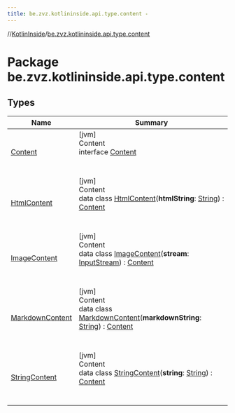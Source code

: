 ```yaml
---
title: be.zvz.kotlininside.api.type.content -
---
```

//[KotlinInside](../index.md)/[be.zvz.kotlininside.api.type.content](index.md)



# Package be.zvz.kotlininside.api.type.content  


## Types  
  
|  Name|  Summary| 
|---|---|
| [Content](-content/index.md)| [jvm]  <br>Content  <br>interface [Content](-content/index.md)  <br><br><br>
| [HtmlContent](-html-content/index.md)| [jvm]  <br>Content  <br>data class [HtmlContent](-html-content/index.md)(**htmlString**: [String](https://kotlinlang.org/api/latest/jvm/stdlib/kotlin/-string/index.html)) : [Content](-content/index.md)  <br><br><br>
| [ImageContent](-image-content/index.md)| [jvm]  <br>Content  <br>data class [ImageContent](-image-content/index.md)(**stream**: [InputStream](https://docs.oracle.com/javase/7/docs/api/java/io/InputStream.html)) : [Content](-content/index.md)  <br><br><br>
| [MarkdownContent](-markdown-content/index.md)| [jvm]  <br>Content  <br>data class [MarkdownContent](-markdown-content/index.md)(**markdownString**: [String](https://kotlinlang.org/api/latest/jvm/stdlib/kotlin/-string/index.html)) : [Content](-content/index.md)  <br><br><br>
| [StringContent](-string-content/index.md)| [jvm]  <br>Content  <br>data class [StringContent](-string-content/index.md)(**string**: [String](https://kotlinlang.org/api/latest/jvm/stdlib/kotlin/-string/index.html)) : [Content](-content/index.md)  <br><br><br>


